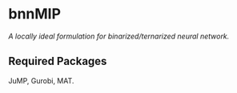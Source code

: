 # bnnMIP
_A locally ideal formulation for binarized/ternarized neural network._
## Required Packages
JuMP, Gurobi, MAT. 
